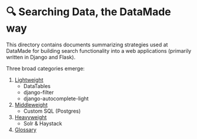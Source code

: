 # 🔍 Searching Data, the DataMade way

This directory contains documents summarizing strategies used at DataMade for building search functionality into a web applications (primarily written in Django and Flask).

Three broad categories emerge:

1. [Lightweight](01-lightweight.md)
    - DataTables
    - django-filter
    - django-autocomplete-light
2. [Middleweight](02-middleweight.md)
    - Custom SQL (Postgres)
3. [Heavyweight](03-heavyweight.md)
   - Solr & Haystack
4. [Glossary](glossary.md)
